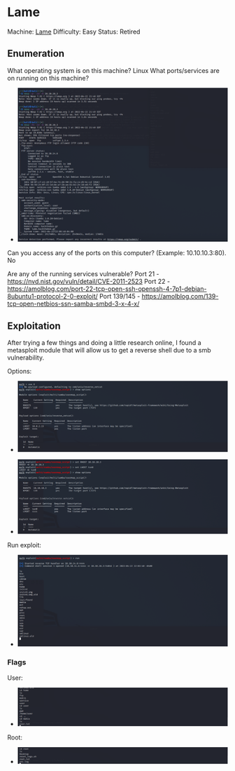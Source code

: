 # Lame

Machine: [Lame](https://app.hackthebox.com/machines/Lame)
Difficulty: Easy
Status: Retired



## Enumeration

What operating system is on this machine? Linux
What ports/services are on running on this machine?
- ![Results!](screenshots/1.png)

Can you access any of the ports on this computer? (Example: 10.10.10.3:80). No


Are any of the running services vulnerable?
Port 21 - https://nvd.nist.gov/vuln/detail/CVE-2011-2523
Port 22 - https://amolblog.com/port-22-tcp-open-ssh-openssh-4-7p1-debian-8ubuntu1-protocol-2-0-exploit/
Port 139/145 - https://amolblog.com/139-tcp-open-netbios-ssn-samba-smbd-3-x-4-x/


## Exploitation

After trying a few things and doing a little research online, I found a metasploit module that will allow us to get a reverse shell due to a smb vulnerability.


Options:
- ![Results!](screenshots/2.png)

- ![Results!](screenshots/3.png)


Run exploit:
- ![Results!](screenshots/4.png)


### Flags
User:
- ![Results!](screenshots/5.png)

Root: 
- ![Results!](screenshots/6.png)
